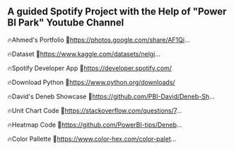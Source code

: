 ## A guided Spotify Project with the Help of "Power BI Park" Youtube Channel

🔥Ahmed's Portfolio
🔗https://photos.google.com/share/AF1Qi...

🔥Dataset
🔗https://www.kaggle.com/datasets/nelgi...

🔥Spotify Developer App 
🔗https://developer.spotify.com/

🔥Download Python
🔗https://www.python.org/downloads/

🔥David's Deneb Showcase
🔗https://github.com/PBI-David/Deneb-Sh...

🔥Unit Chart Code
🔗https://stackoverflow.com/questions/7...

🔥Heatmap Code
🔗https://github.com/PowerBI-tips/Deneb...

🔥Color Pallette
🔗https://www.color-hex.com/color-palet...

